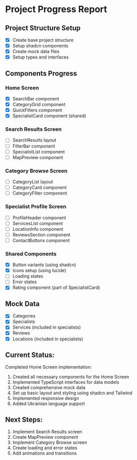 # Project Progress Report

## Project Structure Setup
- [x] Create base project structure
- [x] Setup shadcn components
- [x] Create mock data files
- [x] Setup types and interfaces

## Components Progress
### Home Screen
- [x] SearchBar component
- [x] CategoryGrid component
- [x] QuickFilters component
- [x] SpecialistCard component (shared)

### Search Results Screen
- [ ] SearchResults layout
- [ ] FilterBar component
- [ ] SpecialistList component
- [ ] MapPreview component

### Category Browse Screen
- [ ] CategoryList layout
- [ ] CategoryCard component
- [ ] CategoryFilter component

### Specialist Profile Screen
- [ ] ProfileHeader component
- [ ] ServicesList component
- [ ] LocationInfo component
- [ ] ReviewsSection component
- [ ] ContactButtons component

### Shared Components
- [x] Button variants (using shadcn)
- [x] Icons setup (using lucide)
- [ ] Loading states
- [ ] Error states
- [x] Rating component (part of SpecialistCard)

## Mock Data
- [x] Categories
- [x] Specialists
- [x] Services (included in specialists)
- [x] Reviews
- [x] Locations (included in specialists)

## Current Status:
Completed Home Screen implementation:
1. Created all necessary components for the Home Screen
2. Implemented TypeScript interfaces for data models
3. Created comprehensive mock data
4. Set up basic layout and styling using shadcn and Tailwind
5. Implemented responsive design
6. Added Ukrainian language support

## Next Steps:
1. Implement Search Results screen
2. Create MapPreview component
3. Implement Category Browse screen
4. Create loading and error states
5. Add animations and transitions